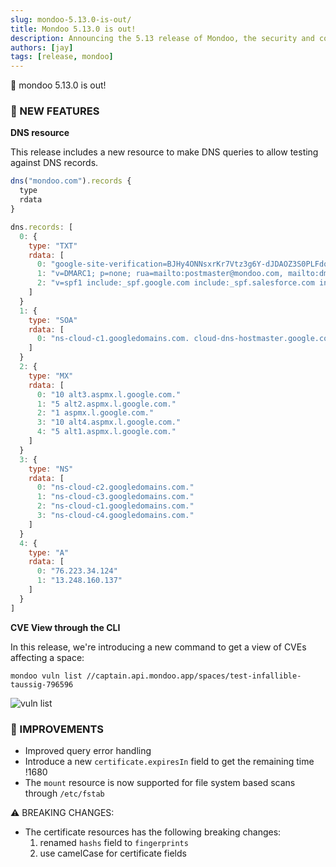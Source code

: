 ```yaml
---
slug: mondoo-5.13.0-is-out/
title: Mondoo 5.13.0 is out!
description: Announcing the 5.13 release of Mondoo, the security and compliance platform that prioritizes risks that matter most in your infrastructure.
authors: [jay]
tags: [release, mondoo]
---
```


🥳 mondoo 5.13.0 is out!

### 🎉 NEW FEATURES

**DNS resource**

This release includes a new resource to make DNS queries to allow
testing against DNS records.

```javascript
dns("mondoo.com").records {
  type
  rdata
}
```

```javascript
dns.records: [
  0: {
    type: "TXT"
    rdata: [
      0: "google-site-verification=BJHy4ONNsxrKr7Vtz3g6Y-dJDAOZ3S0PLFdqKVZv6To"
      1: "v=DMARC1; p=none; rua=mailto:postmaster@mondoo.com, mailto:dmarc@mondoo.com; sp=none; pct=100; adkim=r; aspf=r"
      2: "v=spf1 include:_spf.google.com include:_spf.salesforce.com include:amazonses.com include:mail.zendesk.com  ~all"
    ]
  }
  1: {
    type: "SOA"
    rdata: [
      0: "ns-cloud-c1.googledomains.com. cloud-dns-hostmaster.google.com. 1 21600 3600 259200 300"
    ]
  }
  2: {
    type: "MX"
    rdata: [
      0: "10 alt3.aspmx.l.google.com."
      1: "5 alt2.aspmx.l.google.com."
      2: "1 aspmx.l.google.com."
      3: "10 alt4.aspmx.l.google.com."
      4: "5 alt1.aspmx.l.google.com."
    ]
  }
  3: {
    type: "NS"
    rdata: [
      0: "ns-cloud-c2.googledomains.com."
      1: "ns-cloud-c3.googledomains.com."
      2: "ns-cloud-c1.googledomains.com."
      3: "ns-cloud-c4.googledomains.com."
    ]
  }
  4: {
    type: "A"
    rdata: [
      0: "76.223.34.124"
      1: "13.248.160.137"
    ]
  }
]
```

**CVE View through the CLI**

In this release, we're introducing a new command to get a view of CVEs affecting a space:

```
mondoo vuln list //captain.api.mondoo.app/spaces/test-infallible-taussig-796596
```

![vuln list](/img/releases/2021-11-10-mondoo-5.13.0-is-out/vuln.png)

### 🧹 IMPROVEMENTS

- Improved query error handling
- Introduce a new `certificate.expiresIn` field to get the remaining time !1680
- The `mount` resource is now supported for file system based scans through `/etc/fstab`

⚠️ BREAKING CHANGES:

- The certificate resources has the following breaking changes:
  1. renamed `hashs` field to `fingerprints`
  1. use camelCase for certificate fields
